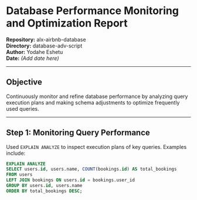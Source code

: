 # Database Performance Monitoring and Optimization Report

**Repository:** alx-airbnb-database  
**Directory:** database-adv-script  
**Author:** Yodahe Eshetu  
**Date:** *(Add date here)*

---

## Objective

Continuously monitor and refine database performance by analyzing query execution plans and making schema adjustments to optimize frequently used queries.

---

## Step 1: Monitoring Query Performance

Used `EXPLAIN ANALYZE` to inspect execution plans of key queries. Examples include:

```sql
EXPLAIN ANALYZE
SELECT users.id, users.name, COUNT(bookings.id) AS total_bookings
FROM users
LEFT JOIN bookings ON users.id = bookings.user_id
GROUP BY users.id, users.name
ORDER BY total_bookings DESC;
